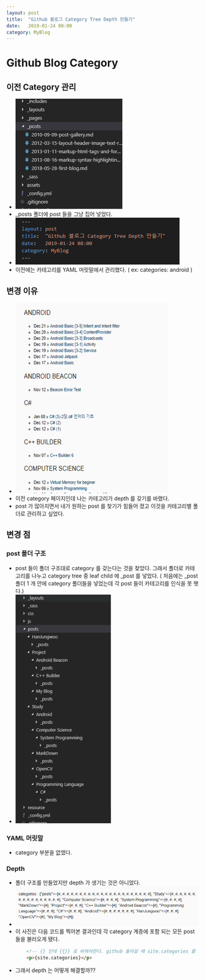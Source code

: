 ```yaml
---
layout: post
title:  "Github 블로그 Category Tree Depth 만들기"
date:   2019-01-24 08:00
category: MyBlog
---
```


# Github Blog Category

## 이전 Category 관리

* <img src="/resource/img/blogcategorydepth(1).PNG" >
* _posts 폴더에 post 들을 그냥 집어 넣었다.
* <img src="/resource/img/blogcategorydepth(3).PNG" >
* 이전에는 카테고리를 YAML 머릿말에서 관리했다. ( ex: categories: android )

## 변경 이유

* <img src="/resource/img/blogcategorydepth.PNG" width="400px" height="500px">
* 이전 category 페이지인데 나는 카테고리가 depth 를 갖기를 바랬다. 
* post 가 많아지면서 내가 원하는 post 를 찾기가 힘들어 졌고 이것을 카테고리별 폴더로 관리하고 싶었다.

## 변경 점

### post 폴더 구조

* post 들이 폴더 구조대로 category 를 갖는다는 것을 찾았다. 그래서 폴더로 카테고리를 나누고 category tree 중 leaf child 에 _post 를 넣었다.  ( 처음에는 _post 폴더 1 개 안에 category 폴더들을 넣었는데 각 post 들이 카테고리를 인식을 못 햇다.)
* <img src="/resource/img/blogcategorydepth(2).PNG" width="250px" height="600px">

### YAML 머릿말

* category 부분을 없앴다.

### Depth

* 폴더 구조를 만들었지만 depth 가 생기는 것은 아니었다.
* <img src="/resource/img/blogcategorydepth(4).PNG">
* 이 사진은 다음 코드를 찍어본 결과인데 각 category 계층에 포함 되는 모든 post 들을 불러오게 됐다.
    ``` html
        <!-- {} 인데 {{}} 로 바꿔야한다. github 올라갈 때 site.categories 를 처리해버리더라 -->
        <p>{site.categories}</p>
    ```
* 그래서 depth 는 어떻게 해결할까??